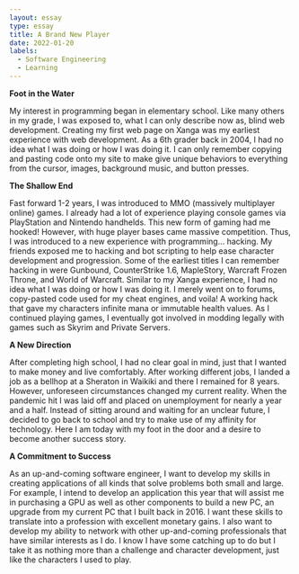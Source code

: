 ```yaml
---
layout: essay
type: essay
title: A Brand New Player
date: 2022-01-20
labels:
  - Software Engineering
  - Learning
---
```

**Foot in the Water**

My interest in programming began in elementary school. Like many others in my grade, I was exposed to, what I can only describe now as, blind web development. Creating my first web page on Xanga was my earliest experience with web development. As a 6th grader back in 2004, I had no idea what I was doing or how I was doing it. I can only remember copying and pasting code onto my site to make give unique behaviors to everything from the cursor, images, background music, and button presses.

**The Shallow End**

Fast forward 1-2 years, I was introduced to MMO (massively multiplayer online) games. I already had a lot of experience playing console games via PlayStation and Nintendo handhelds. This new form of gaming had me hooked! However, with huge player bases came massive competition. Thus, I was introduced to a new experience with programming… hacking. My friends exposed me to hacking and bot scripting to help ease character development and progression. Some of the earliest titles I can remember hacking in were Gunbound, CounterStrike 1.6, MapleStory, Warcraft Frozen Throne, and World of Warcraft. Similar to my Xanga experience, I had no idea what I was doing or how I was doing it. I merely went on to forums, copy-pasted code used for my cheat engines, and voila! A working hack that gave my characters infinite mana or immutable health values. As I continued playing games, I eventually got involved in modding legally with games such as Skyrim and Private Servers.

**A New Direction**

After completing high school, I had no clear goal in mind, just that I wanted to make money and live comfortably. After working different jobs, I landed a job as a bellhop at a Sheraton in Waikiki and there I remained for 8 years. However, unforeseen circumstances changed my current reality. When the pandemic hit I was laid off and placed on unemployment for nearly a year and a half. Instead of sitting around and waiting for an unclear future, I decided to go back to school and try to make use of my affinity for technology. Here I am today with my foot in the door and a desire to become another success story.

**A Commitment to Success**

As an up-and-coming software engineer, I want to develop my skills in creating applications of all kinds that solve problems both small and large. For example, I intend to develop an application this year that will assist me in purchasing a GPU as well as other components to build a new PC, an upgrade from my current PC that I built back in 2016. I want these skills to translate into a profession with excellent monetary gains. I also want to develop my ability to network with other up-and-coming professionals that have similar interests as I do. I know I have some catching up to do but I take it as nothing more than a challenge and character development, just like the characters I used to play.
